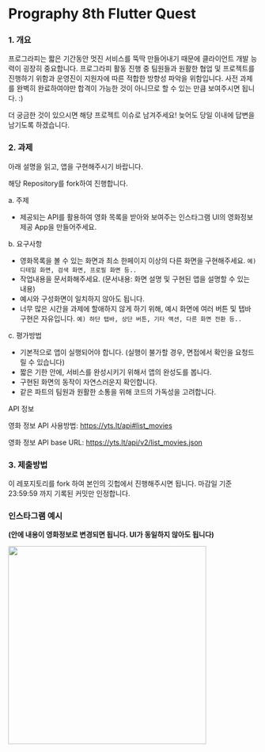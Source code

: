 # Prography 8th Flutter Quest

### 1. 개요
프로그라피는 짧은 기간동안 멋진 서비스를 뚝딱 만들어내기 때문에 클라이언트 개발 능력이 굉장히 중요합니다. 프로그라피 활동 진행 중 팀원들과 원활한 협업 및 프로젝트를 진행하기 위함과 운영진이 지원자에 따른 적합한 방향성 파악을 위함입니다. 사전 과제를 완벽히 완료하여야만 합격이 가능한 것이 아니므로 할 수 있는 만큼 보여주시면 됩니다. :)

더 궁금한 것이 있으시면 해당 프로젝트 이슈로 남겨주세요! 늦어도 당일 이내에 답변을 남기도록 하겠습니다.

### 2. 과제
아래 설명을 읽고, 앱을 구현해주시기 바랍니다.

해당 Repository를 fork하여 진행합니다.

a. 주제
- 제공되는 API를 활용하여 영화 목록을 받아와 보여주는 인스타그램 UI의 영화정보 제공 App을 만들어주세요. 

b. 요구사항
- 영화목록을 볼 수 있는 화면과 최소 한페이지 이상의 다른 화면을 구현해주세요. `예) 디테일 화면, 검색 화면, 프로필 화면 등..`
- 작업내용을 문서화해주세요. (문서내용: 화면 설명 및 구현된 앱을 설명할 수 있는 내용)
- 예시와 구성화면이 일치하지 않아도 됩니다.
- 너무 많은 시간을 과제에 할애하지 않게 하기 위해, 예시 화면에 여러 버튼 및 탭바 구현은 자유입니다. `예) 하단 탭바, 상단 버튼, 기타 액션, 다른 화면 전환 등..`

c. 평가방법
- 기본적으로 앱이 실행되어야 합니다. (실행이 불가할 경우, 면접에서 확인을 요청드릴 수 있습니다)
- 짧은 기한 안에, 서비스를 완성시키기 위해서 앱의 완성도를 봅니다.
- 구현된 화면의 동작이 자연스러운지 확인합니다.
- 같은 파트의 팀원과 원활한 소통을 위해 코드의 가독성을 고려합니다.


API 정보

영화 정보 API 사용방법: https://yts.lt/api#list_movies

영화 정보 API base URL: https://yts.lt/api/v2/list_movies.json

### 3. 제출방법
이 레포지토리를 fork 하여 본인의 깃헙에서 진행해주시면 됩니다. 마감일 기준 23:59:59 까지 기록된 커밋만 인정합니다.

### 인스타그램 예시 
**(안에 내용이 영화정보로 변경되면 됩니다. UI가 동일하지 않아도 됩니다)**
<div>
  <img src="https://user-images.githubusercontent.com/13533884/215339992-6b4638b3-caa7-48fd-a079-dccc7ac596b2.PNG" width="400" />
</div>
